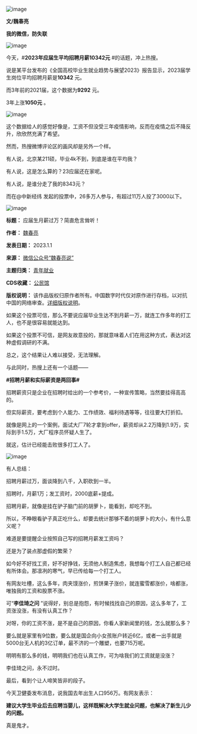 ![image](https://chinadigitaltimes.net/chinese/files/2023/10/post-701101-6529b9b287c67.gif)


**文/魏春亮** 


**我的微信，防失联** 


![image](https://chinadigitaltimes.net/chinese/files/2023/10/post-701101-6529b9b292005.png)


今天，#**2023年应届生平均招聘月薪10342元** #的话题，冲上热搜。


说是某平台发布的《全国高校毕业生就业趋势与展望2023》报告显示，2023届学生岗位平均招聘月薪是**10342** 元。


而3年前的2021届，这个数据为**9292** 元。


3年上涨**1050元** 。


![image](https://chinadigitaltimes.net/chinese/files/2023/10/post-701101-6529b9b298c85.png)


这个数据给人的感觉好像是，工资不但没受三年疫情影响，反而在疫情之后不降反升，欣欣然充满了希望。


然而，热搜微博评论区的画风却是另外一个样。


有人说，北京某211硕，毕业4k不到，到底是谁在平均我？


有人说，这是怎么算的？23应届还在家呢。


有人说，是谁分走了我的8343元？


而在@中新经纬 发起的投票中，26多万人参与，有超过11万人投了3000以下。


![image](https://chinadigitaltimes.net/chinese/files/2023/10/post-701101-6529b9b2b08d9.png)




**标题：** 应届生月薪过万？简直危言耸听！  

**作者：** [魏春亮](https://chinadigitaltimes.net/space/魏春亮)  

**发表日期：** 2023.1.1  

**来源：** [微信公众号“魏春亮说”](https://web.archive.org/web/https://mp.weixin.qq.com/s/aF5vPdxvm_wqdYp54UKSdQ)  

**主题归类：** [青年就业](https://chinadigitaltimes.net/space/青年就业)  

**CDS收藏：** [公民馆](https://chinadigitaltimes.net/space/%E5%85%AC%E6%B0%91%E9%A6%86)  

**版权说明：** 该作品版权归原作者所有。中国数字时代仅对原作进行存档，以对抗中国的网络审查。[详细版权说明](https://chinadigitaltimes.net/chinese/copyright)。


如果这个投票可信，那么不要说应届毕业生达不到月薪一万，就连工作多年的打工人，也不是很容易就能达到。


如果这个投票不可信，是网友故意投的，那就意味着人们在用这种方式，表达对这种虚假调研的不满。


总之，这个结果让人难以接受，无法理解。


与此同时，热搜上还有一个话题——


**#招聘月薪和实际薪资是两回事#** 


招聘薪资只是企业在招聘时给出的一个参考价，一种宣传策略，当然要挂得高高的。


但实际薪资，要考虑到个人能力、工作绩效、福利待遇等等，往往要大打折扣。


就像是网上的一个案例，面试大厂7轮才拿到offer，薪资却从2.2万降到1.9万，实际到手1.5万，大厂程序员怀疑人生了。


就这，估计已经能击败很多打工人了。


![image](https://chinadigitaltimes.net/chinese/files/2023/10/post-701101-6529b9b2b8d3c.)


有人总结：


招聘月薪过万，面谈降到八千，入职砍到一半。


招聘时，月薪1万；发工资时，2000底薪+提成。


招聘月薪，就像是挂在驴子脑门前的胡萝卜，能看到，却吃不到。


所以，不睁眼看驴子真正吃什么，却要去统计那够不着的胡萝卜的大小，有什么意义呢？


难道是要提醒企业按照自己写的招聘月薪发工资吗？


还是为了装点那虚假的繁荣？


如今好不好找工资，好不好挣钱，无须他人制造焦虑，我想每个打工人自己都已经有所体会。那凛冽的寒气，早已传给每一个打工人。


有网友吐槽，这么多年，肉夹馍涨价，煎饼果子涨价，就连蜜雪都涨价，啥都涨，唯独我的工资和股票不涨。


可“**李佳琦之问** ”说得好，别总是抱怨，有时候找找自己的原因，这么多年了，工资涨没涨，有没有认真工作？


对呀，你的工资不涨，是不是自己的原因，你看人家新闻里的钱，怎么就那么多？


要么就是家里有9位数，要么就是国企向小女孩账户转近6亿，或者一出手就是5000台无人机的3亿订单，最不济的一个雕塑，也要715万呢。


明明有那么多的钱，明明我们也在认真工作，可为啥我们的工资就是没涨？


李佳琦之问，永不过时。


最后，看到个让人啼笑皆非的段子。


今天卫健委发布消息，说我国去年出生人口956万。有网友表示：


**建议大学生毕业后去应聘当婴儿，这样既解决大学生就业问题，也解决了新生儿少的问题。** 


真是鬼才。


